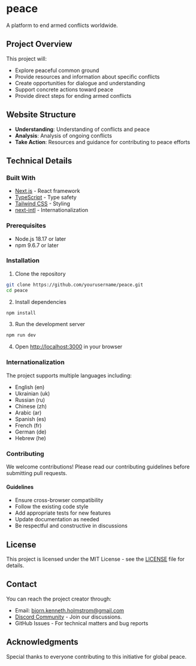 # peace

A platform to end armed conflicts worldwide.

## Project Overview

This project will:
- Explore peaceful common ground
- Provide resources and information about specific conflicts
- Create opportunities for dialogue and understanding
- Support concrete actions toward peace
- Provide direct steps for ending armed conflicts

## Website Structure

- **Understanding**: Understanding of conflicts and peace
- **Analysis**: Analysis of ongoing conflicts
- **Take Action**: Resources and guidance for contributing to peace efforts

## Technical Details

### Built With
- [Next.js](https://nextjs.org/) - React framework
- [TypeScript](https://www.typescriptlang.org/) - Type safety
- [Tailwind CSS](https://tailwindcss.com/) - Styling
- [next-intl](https://next-intl-docs.vercel.app/) - Internationalization

### Prerequisites
- Node.js 18.17 or later
- npm 9.6.7 or later

### Installation

1. Clone the repository
```bash
git clone https://github.com/yourusername/peace.git
cd peace
```

2. Install dependencies
```bash
npm install
```

3. Run the development server
```bash
npm run dev
```

4. Open [http://localhost:3000](http://localhost:3000) in your browser

### Internationalization

The project supports multiple languages including:
- English (en)
- Ukrainian (uk)
- Russian (ru)
- Chinese (zh)
- Arabic (ar)
- Spanish (es)
- French (fr)
- German (de)
- Hebrew (he)

### Contributing

We welcome contributions! Please read our contributing guidelines before submitting pull requests.

#### Guidelines
- Ensure cross-browser compatibility
- Follow the existing code style
- Add appropriate tests for new features
- Update documentation as needed
- Be respectful and constructive in discussions

## License

This project is licensed under the MIT License - see the [LICENSE](LICENSE) file for details.

## Contact

You can reach the project creator through:
- Email: bjorn.kenneth.holmstrom@gmail.com
- [Discord Community](https://discord.gg/yQ76qBguMF) - Join our discussions.
- GitHub Issues - For technical matters and bug reports

## Acknowledgments

Special thanks to everyone contributing to this initiative for global peace.
